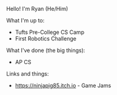 Hello!
I'm Ryan (He/Him)

What I'm up to:
- Tufts Pre-College CS Camp
- First Robotics Challenge

What I've done (the big things):
- AP CS

Links and things:
- https://ninjapig85.itch.io - Game Jams

